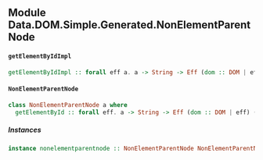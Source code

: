 ## Module Data.DOM.Simple.Generated.NonElementParentNode

#### `getElementByIdImpl`

``` purescript
getElementByIdImpl :: forall eff a. a -> String -> Eff (dom :: DOM | eff) (Maybe Element)
```

#### `NonElementParentNode`

``` purescript
class NonElementParentNode a where
  getElementById :: forall eff. a -> String -> Eff (dom :: DOM | eff) (Maybe Element)
```

##### Instances
``` purescript
instance nonelementparentnode :: NonElementParentNode NonElementParentNode
```


